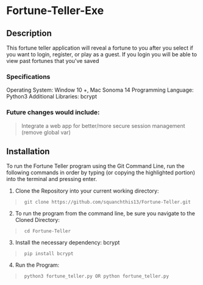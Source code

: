 # Fortune-Teller-Exe

## Description
This fortune teller application will reveal a fortune to you after you select if you want to login, register, or play as a guest. If you login you will be able to view past fortunes that you've saved

### Specifications
Operating System: Window 10 +, Mac Sonoma 14
Programming Language: Python3
Additional Libraries: bcrypt

### Future changes would include:
> Integrate a web app for better/more secure session management (remove global var)

## Installation
To run the Fortune Teller program using the Git Command Line, run the following commands in order by typing (or copying the highlighted portion) into the terminal and pressing enter.

1. Clone the Repository into your current working directory:
>      git clone https://github.com/squanchthis13/Fortune-Teller.git


2. To run the program from the command line, be sure you navigate to the Cloned Directory:
>      cd Fortune-Teller

3. Install the necessary dependency: bcrypt
>      pip install bcrypt

4. Run the Program:
>      python3 fortune_teller.py OR python fortune_teller.py

